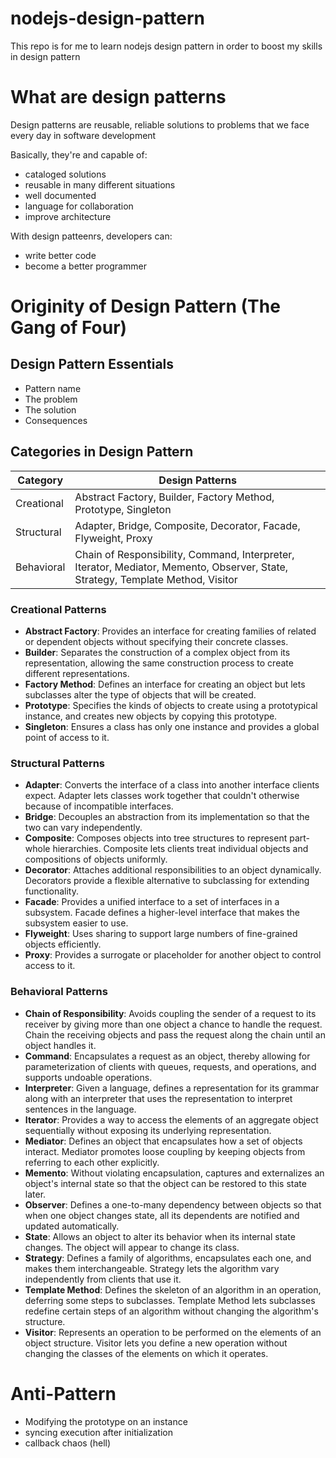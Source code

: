 # nodejs-design-pattern
This repo is for me to learn nodejs design pattern in order to boost my skills in design pattern

# What are design patterns
Design patterns are reusable, reliable solutions to problems that we face every day in software development

Basically, they're and capable of:
- cataloged solutions
- reusable in many different situations
- well documented
- language for collaboration
- improve architecture

With design patteenrs, developers can:
- write better code
- become a better programmer

# Originity of Design Pattern (The Gang of Four)

## Design Pattern Essentials
- Pattern name
- The problem
- The solution
- Consequences

## Categories in Design Pattern

| Category        | Design Patterns                                                                             |
|-----------------|----------------------------------------------------------------------------------------------|
| Creational      | Abstract Factory, Builder, Factory Method, Prototype, Singleton                              |
| Structural      | Adapter, Bridge, Composite, Decorator, Facade, Flyweight, Proxy                              |
| Behavioral      | Chain of Responsibility, Command, Interpreter, Iterator, Mediator, Memento, Observer, State, Strategy, Template Method, Visitor |

### Creational Patterns
- **Abstract Factory**: Provides an interface for creating families of related or dependent objects without specifying their concrete classes.
- **Builder**: Separates the construction of a complex object from its representation, allowing the same construction process to create different representations.
- **Factory Method**: Defines an interface for creating an object but lets subclasses alter the type of objects that will be created.
- **Prototype**: Specifies the kinds of objects to create using a prototypical instance, and creates new objects by copying this prototype.
- **Singleton**: Ensures a class has only one instance and provides a global point of access to it.

### Structural Patterns
- **Adapter**: Converts the interface of a class into another interface clients expect. Adapter lets classes work together that couldn't otherwise because of incompatible interfaces.
- **Bridge**: Decouples an abstraction from its implementation so that the two can vary independently.
- **Composite**: Composes objects into tree structures to represent part-whole hierarchies. Composite lets clients treat individual objects and compositions of objects uniformly.
- **Decorator**: Attaches additional responsibilities to an object dynamically. Decorators provide a flexible alternative to subclassing for extending functionality.
- **Facade**: Provides a unified interface to a set of interfaces in a subsystem. Facade defines a higher-level interface that makes the subsystem easier to use.
- **Flyweight**: Uses sharing to support large numbers of fine-grained objects efficiently.
- **Proxy**: Provides a surrogate or placeholder for another object to control access to it.

### Behavioral Patterns
- **Chain of Responsibility**: Avoids coupling the sender of a request to its receiver by giving more than one object a chance to handle the request. Chain the receiving objects and pass the request along the chain until an object handles it.
- **Command**: Encapsulates a request as an object, thereby allowing for parameterization of clients with queues, requests, and operations, and supports undoable operations.
- **Interpreter**: Given a language, defines a representation for its grammar along with an interpreter that uses the representation to interpret sentences in the language.
- **Iterator**: Provides a way to access the elements of an aggregate object sequentially without exposing its underlying representation.
- **Mediator**: Defines an object that encapsulates how a set of objects interact. Mediator promotes loose coupling by keeping objects from referring to each other explicitly.
- **Memento**: Without violating encapsulation, captures and externalizes an object's internal state so that the object can be restored to this state later.
- **Observer**: Defines a one-to-many dependency between objects so that when one object changes state, all its dependents are notified and updated automatically.
- **State**: Allows an object to alter its behavior when its internal state changes. The object will appear to change its class.
- **Strategy**: Defines a family of algorithms, encapsulates each one, and makes them interchangeable. Strategy lets the algorithm vary independently from clients that use it.
- **Template Method**: Defines the skeleton of an algorithm in an operation, deferring some steps to subclasses. Template Method lets subclasses redefine certain steps of an algorithm without changing the algorithm's structure.
- **Visitor**: Represents an operation to be performed on the elements of an object structure. Visitor lets you define a new operation without changing the classes of the elements on which it operates.

# Anti-Pattern
- Modifying the prototype on an instance
- syncing execution after initialization
- callback chaos (hell)